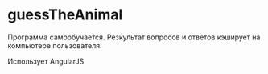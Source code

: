 # guessTheAnimal
Программа самообучается.
Резкультат вопросов и ответов кэширует на компьютере пользователя.

Использует AngularJS
